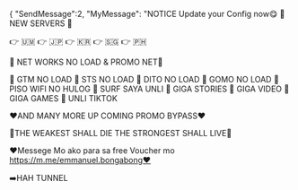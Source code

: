 { "SendMessage":2, "MyMessage": "NOTICE Update your Config now😋 💯 NEW SERVERS 💯

👉 🇺🇲 
👉 🇯🇵 
👉 🇰🇷 
👉 🇸🇬 
👉 🇵🇭

💯 NET WORKS NO LOAD & PROMO NET💯

🤩 GTM NO LOAD 
🤩 STS NO LOAD 
🤩 DITO NO LOAD 
🤩 GOMO NO LOAD 
🤩 PISO WIFI NO HULOG 
🤩 SURF SAYA UNLI 
🤩 GIGA STORIES 
🤩 GIGA VIDEO 
🤩 GIGA GAMES 
🤩 UNLI TIKTOK

❤️AND MANY MORE UP COMING PROMO BYPASS❤️

🤖THE WEAKEST SHALL DIE THE STRONGEST SHALL LIVE🤖

❤️Messege Mo ako para sa free Voucher mo https://m.me/emmanuel.bongabong❤️

➡️HAH TUNNEL
